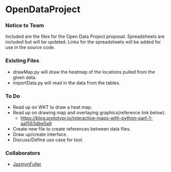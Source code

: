 # OpenDataProject

### Notice to Team
Included are the files for the Open Data Project proposal. 
Spreadsheets are included but will be updated. Links for the spreadsheets will be added for use in the source code.


### Existing Files
- drawMap.py will draw the heatmap of the locations pulled from the given data.
- importData.py will read in the data from the tables.

### To Do
- Read up on WKT to draw a heat map.
- Read up on drawing map and overlaying graphics(reference link below).
    - https://blog.prototypr.io/interactive-maps-with-python-part-1-aa1563dbe5a9
- Create new file to create references between data files.
- Draw up/create interface.
- Discuss/Define use case for tool.

### Collaborators
- [JazmynFuller](https://github.com/JazmynFuller)
